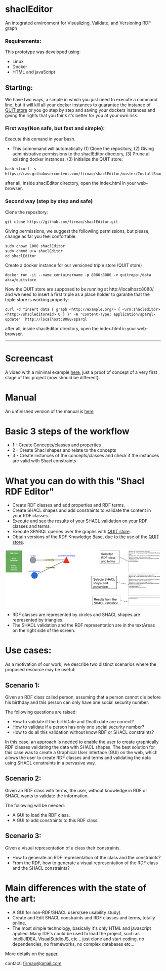 # shaclEditor
An integrated environment for Visualizing, Validate, and Versioning RDF graph

### Requirements:
This prototype was developed using:
- Linux
- Docker
- HTML and javaScript

## Starting:
We have two ways, a simple in which you just need to execute a command line, but it will kill all your docker instances to guarantee the instance of [QUIT store](https://github.com/AKSW/QuitStore/) or you go step by step and saving your dockers instances and giving the rights that you think it's better for you at your own risk.

### First way(Non safe, but fast and simple):
Execute this comand in your bash. 
- This commmand will automatically (1) Clone the repository, (2) Giving administrative permissions to the shaclEditor directory, (3) Prune all existing docker instances, (3) Initialize the QUIT store:
```
bash <(curl -s https://raw.githubusercontent.com/firmao/shaclEditor/master/InstallShaclEditor.sh)
```
after all, inside shaclEditor directory, open the index.html in your web-browser.

### Second way (step by step and safe)
Clone the repository:
```
git clone https://github.com/firmao/shaclEditor.git
```
Giving permissions, we suggest the followiing permissions, but please, change as far you feel confortable.
```
sudo chown 1000 shaclEditor
sudo chmod u+w shaclEditor
cd shaclEditor
```
Create a docker instance for our versioned triple store (QUIT store)
```
docker run -it --name containername -p 8080:8080 -v quitrepo:/data aksw/quitstore
```
Now the QUIT store are supposed to be running at http://localhost:8080/ and we need to insert a first triple as a place holder to garantie that the triple store is working properly:
```
curl -d "insert data { graph <http://example.org/> { <urn:shacleditor> <http://shacleditor#id> 0 } }" -H "Content-Type: application/sparql-update"  http://localhost:8080/sparql
```
after all, inside shaclEditor directory, open the index.html in your web-browser.
____________________
# Screencast
A video with a minimal example [here](https://youtu.be/c_3CL3FqVlw), just a proof of concept of a very first stage of this project (now should be different).

# Manual
An unfinished version of the manual is [here](https://docs.google.com/document/d/1nIH84Lys71Trthr5-oNZGwZgfwD6RbWXOZqAJ387evo/edit?usp=sharing)

# Basic 3 steps of the workflow

- 1 - Create Concepts/classes and properties
- 2 - Create Shacl shapes and relate to the concepts
- 3 - Create instances of the concepts/classes and check if the instances are valid with Shacl constraints 

# What you can do with this "Shacl RDF Editor"

- Create RDF classes and add properties and RDF terms.
- Create SHACL shapes and add constraints to validate the content in your RDF classes.
- Execute and see the results of your SHACL validation on your RDF classes and terms.
- Execute SPARQL queries over the graphs with [QUIT store](https://github.com/AKSW/QuitStore/).
- Obtain versions of the RDF Knowledge Base, due to the use of the [QUIT store](https://github.com/AKSW/QuitStore/).

<img src="shaclEditorscreen.png">

- RDF classes are represented by circles and SHACL shapes are represented by triangles.
- The SHACL validation and the RDF representation are in the textAreas on the right side of the screen.

# Use cases:
As a motivation of our work, we describe two distinct scenarios where the proposed resource may be useful:

## Scenario 1: 
Given an RDF class called person, assuming that a person cannot die before his birthday and this person can only have one social security number.

The following questions are raised:
- How to validate if the birthDate and Death date are correct?
- How to validate if a person has only one social security number?
- How to do all this validation without know RDF or SHACL constraints?

In this case, an approach is needed to enable the user to create graphically RDF classes validating the data with SHACL shapes.
The best solution for this case was to create a Graphical User Interface (GUI) on the web, which allows the user to create RDF classes and terms and validating the data using SHACL constraints in a pervasive way.

## Scenario 2:
Given an RDF class with terms, the user, without knowledge in RDF or SHACL wants to validate the information.

The following will be needed:

- A GUI to load the RDF class.
- A GUI to add constraints to this RDF class.

## Scenario 3:
Given a visual representation of a class their constraints.

- How to generate an RDF representation of the class and the constraints?
- From the RDF, how to generate a visual representation of the RDF class and the SHACL constraints?

# Main differences with the state of the art:
- A GUI for non-RDF/SHACL users(see usability study).
- Create and Edit SHACL constraints and RDF classes and terms, totally online.
- The most simple technology, basically it's only HTML and javascript applied. Many IDE's could be used to load the project, such as IntelliJIDEA, VisualSutdioJS, etc... just clone and start coding, no dependencies, no frameworks, no complex databases etc...

More details on the [paper](https://www.researchgate.net/publication/346630362_VOCEDITOR_-An_Integrated_Environment_to_Visually_Edit_Validate_and_Versioning_RDF_Vocabularies). 


contact:
firmao@gmail.com
